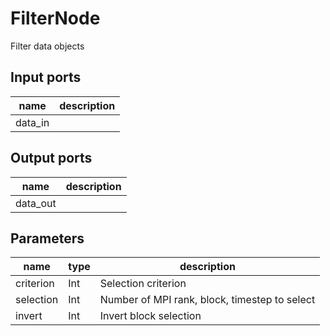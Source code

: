 
# FilterNode
Filter data objects

## Input ports
|name|description|
|-|-|
|data_in||



## Output ports
|name|description|
|-|-|
|data_out||



## Parameters
|name|type|description|
|-|-|-|
|criterion|Int|Selection criterion|
|selection|Int|Number of MPI rank, block, timestep to select|
|invert|Int|Invert block selection|
